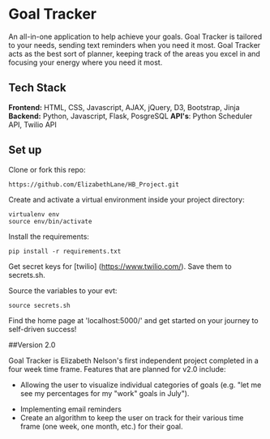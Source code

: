 # Goal Tracker

An all-in-one application to help achieve your goals.   Goal Tracker is tailored to your needs, sending text reminders when you need it most.  Goal Tracker acts as the best sort of planner, keeping track of the areas you excel in and focusing your energy where you need it most.

## Tech Stack

**Frontend:** HTML, CSS, Javascript, AJAX, jQuery, D3, Bootstrap, Jinja</br>
**Backend:** Python, Javascript, Flask, PosgreSQL
**API's**: Python Scheduler API, Twilio API

## Set up

Clone or fork this repo:

```
https://github.com/ElizabethLane/HB_Project.git
```

Create and activate a virtual environment inside your project directory:

```
virtualenv env
source env/bin/activate
```

Install the requirements:

```
pip install -r requirements.txt
```

Get secret keys for [twilio] (https://www.twilio.com/).  Save them to secrets.sh.

Source the variables to your evt:

```
source secrets.sh
```


Find the home page at 'localhost:5000/' and get started on your journey to self-driven success!


##Version 2.0

Goal Tracker is Elizabeth Nelson's first independent project completed in a four week time frame.  Features that are planned for v2.0 include:
* Allowing the user to visualize individual categories of goals (e.g. "let me see my percentages for my "work" goals in July").  
+ Implementing email reminders
+ Create an algorithm to keep the user on track for their various time frame (one week, one month, etc.) for their goal.



